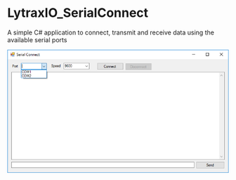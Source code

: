 # LytraxIO_SerialConnect
A simple C# application to connect, transmit and receive data using the available serial ports

![Application Screenshot](/SerialConnect_Screenshot.png)
